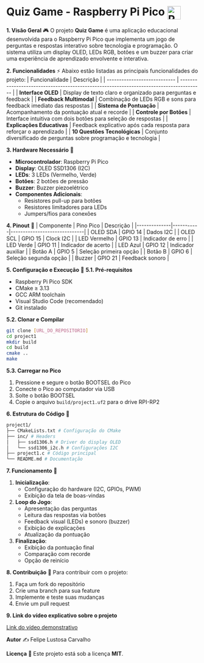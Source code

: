 # Quiz Game - Raspberry Pi Pico <img src="https://skillicons.dev/icons?i=raspberrypi,c,git" alt="Raspberry Pi, C & Git Icons" style="vertical-align: middle; height: 35px;"/>

**1. Visão Geral** 🎮
O projeto **Quiz Game** é uma aplicação educacional desenvolvida para o Raspberry Pi Pico que implementa um jogo de perguntas e respostas interativo sobre tecnologia e programação. O sistema utiliza um display OLED, LEDs RGB, botões e um buzzer para criar uma experiência de aprendizado envolvente e interativa.

**2. Funcionalidades** ⚡
Abaixo estão listadas as principais funcionalidades do projeto:
| Funcionalidade | Descrição |
| ---------------------------- | --------------------------------------------------------------------------------------- |
| **Interface OLED** | Display de texto claro e organizado para perguntas e feedback |
| **Feedback Multimodal** | Combinação de LEDs RGB e sons para feedback imediato das respostas |
| **Sistema de Pontuação** | Acompanhamento da pontuação atual e recorde |
| **Controle por Botões** | Interface intuitiva com dois botões para seleção de respostas |
| **Explicações Educativas** | Feedback explicativo após cada resposta para reforçar o aprendizado |
| **10 Questões Tecnológicas** | Conjunto diversificado de perguntas sobre programação e tecnologia |

**3. Hardware Necessário** 🔧
* **Microcontrolador**: Raspberry Pi Pico
* **Display**: OLED SSD1306 (I2C)
* **LEDs**: 3 LEDs (Vermelho, Verde)
* **Botões**: 2 botões de pressão
* **Buzzer**: Buzzer piezoelétrico
* **Componentes Adicionais**:
   * Resistores pull-up para botões
   * Resistores limitadores para LEDs
   * Jumpers/fios para conexões

**4. Pinout** 📌
| Componente | Pino Pico | Descrição |
|--------------|-----------|------------------------------|
| OLED SDA | GPIO 14 | Dados I2C |
| OLED SCL | GPIO 15 | Clock I2C |
| LED Vermelho | GPIO 13 | Indicador de erro |
| LED Verde | GPIO 11 | Indicador de acerto |
| LED Azul | GPIO 12 | Indicador auxiliar |
| Botão A | GPIO 5 | Seleção primeira opção |
| Botão B | GPIO 6 | Seleção segunda opção |
| Buzzer | GPIO 21 | Feedback sonoro |

**5. Configuração e Execução** 🚀
**5.1. Pré-requisitos**
* Raspberry Pi Pico SDK
* CMake ≥ 3.13
* GCC ARM toolchain
* Visual Studio Code (recomendado)
* Git instalado

**5.2. Clonar e Compilar**
```bash
git clone [URL_DO_REPOSITORIO]
cd project1
mkdir build
cd build
cmake ..
make
```

**5.3. Carregar no Pico**
1. Pressione e segure o botão BOOTSEL do Pico
2. Conecte o Pico ao computador via USB
3. Solte o botão BOOTSEL
4. Copie o arquivo `build/project1.uf2` para o drive RPI-RP2

**6. Estrutura do Código** 📁
```bash
project1/
├── CMakeLists.txt # Configuração do CMake
├── inc/ # Headers
│   ├── ssd1306.h # Driver do display OLED
│   └── ssd1306_i2c.h # Configurações I2C
├── project1.c # Código principal
└── README.md # Documentação
```

**7. Funcionamento** 🔄
1. **Inicialização**:
   * Configuração do hardware (I2C, GPIOs, PWM)
   * Exibição da tela de boas-vindas
2. **Loop do Jogo**:
   * Apresentação das perguntas
   * Leitura das respostas via botões
   * Feedback visual (LEDs) e sonoro (buzzer)
   * Exibição de explicações
   * Atualização da pontuação
3. **Finalização**:
   * Exibição da pontuação final
   * Comparação com recorde
   * Opção de reinício

**8. Contribuição** 🤝
Para contribuir com o projeto:
1. Faça um fork do repositório
2. Crie uma branch para sua feature
3. Implemente e teste suas mudanças
4. Envie um pull request

**9. Link do vídeo explicativo sobre o projeto**

[Link do vídeo demonstrativo](https://youtu.be/a6SSw6kvukw?si=uR3zhW79hlxwzJBE)

**Autor** ✍️
Felipe Lustosa Carvalho

**Licença** 📄
Este projeto está sob a licença **MIT**.

